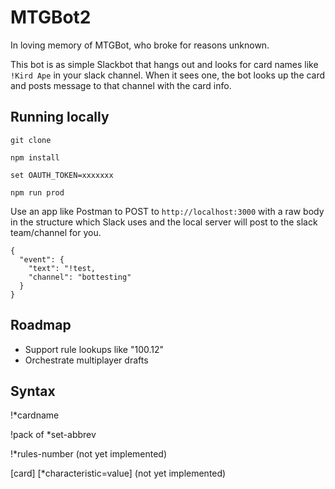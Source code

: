# MTGBot2
In loving memory of MTGBot, who broke for reasons unknown.

This bot is as simple Slackbot that hangs out and looks for card names like `!Kird Ape` in your slack channel. When it sees one, the bot looks up the card and posts message to that channel with the card info. 

## Running locally
`git clone`

`npm install`

`set OAUTH_TOKEN=xxxxxxx`

`npm run prod`

Use an app like Postman to POST to `http://localhost:3000` with a raw body in the structure which Slack uses and the local server will post to the slack team/channel for you.
```
{
  "event": {
    "text": "!test,
    "channel": "bottesting"
  }
}
```

## Roadmap 
- Support rule lookups like "100.12"
- Orchestrate multiplayer drafts

## Syntax

!*cardname

!pack of *set-abbrev

!*rules-number (not yet implemented)

[card] [*characteristic=value] (not yet implemented)